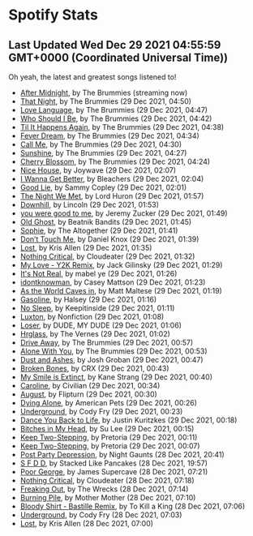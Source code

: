 
# Spotify Stats
## Last Updated Wed Dec 29 2021 04:55:59 GMT+0000 (Coordinated Universal Time))

Oh yeah, the latest and greatest songs listened to!

- [After Midnight](https://www.last.fm/music/The+Brummies/_/After+Midnight), by The Brummies (streaming now)
- [That Night](https://www.last.fm/music/The+Brummies/_/That+Night), by The Brummies (29 Dec 2021, 04:50)
- [Love Language](https://www.last.fm/music/The+Brummies/_/Love+Language), by The Brummies (29 Dec 2021, 04:47)
- [Who Should I Be](https://www.last.fm/music/The+Brummies/_/Who+Should+I+Be), by The Brummies (29 Dec 2021, 04:42)
- [Til It Happens Again](https://www.last.fm/music/The+Brummies/_/Til+It+Happens+Again), by The Brummies (29 Dec 2021, 04:38)
- [Fever Dream](https://www.last.fm/music/The+Brummies/_/Fever+Dream), by The Brummies (29 Dec 2021, 04:34)
- [Call Me](https://www.last.fm/music/The+Brummies/_/Call+Me), by The Brummies (29 Dec 2021, 04:30)
- [Sunshine](https://www.last.fm/music/The+Brummies/_/Sunshine), by The Brummies (29 Dec 2021, 04:27)
- [Cherry Blossom](https://www.last.fm/music/The+Brummies/_/Cherry+Blossom), by The Brummies (29 Dec 2021, 04:24)
- [Nice House](https://www.last.fm/music/Joywave/_/Nice+House), by Joywave (29 Dec 2021, 02:07)
- [I Wanna Get Better](https://www.last.fm/music/Bleachers/_/I+Wanna+Get+Better), by Bleachers (29 Dec 2021, 02:04)
- [Good Lie](https://www.last.fm/music/Sammy+Copley/_/Good+Lie), by Sammy Copley (29 Dec 2021, 02:01)
- [The Night We Met](https://www.last.fm/music/Lord+Huron/_/The+Night+We+Met), by Lord Huron (29 Dec 2021, 01:57)
- [Downhill](https://www.last.fm/music/Lincoln/_/Downhill), by Lincoln (29 Dec 2021, 01:53)
- [you were good to me](https://www.last.fm/music/Jeremy+Zucker/_/you+were+good+to+me), by Jeremy Zucker (29 Dec 2021, 01:49)
- [Old Ghost](https://www.last.fm/music/Beatnik+Bandits/_/Old+Ghost), by Beatnik Bandits (29 Dec 2021, 01:45)
- [Sophie](https://www.last.fm/music/The+Altogether/_/Sophie), by The Altogether (29 Dec 2021, 01:41)
- [Don’t Touch Me](https://www.last.fm/music/Daniel+Knox/_/Don%E2%80%99t+Touch+Me), by Daniel Knox (29 Dec 2021, 01:39)
- [Lost](https://www.last.fm/music/Kris+Allen/_/Lost), by Kris Allen (29 Dec 2021, 01:35)
- [Nothing Critical](https://www.last.fm/music/Cloudeater/_/Nothing+Critical), by Cloudeater (29 Dec 2021, 01:32)
- [My Love - Y2K Remix](https://www.last.fm/music/Jack+Gilinsky/_/My+Love+-+Y2K+Remix), by Jack Gilinsky (29 Dec 2021, 01:29)
- [It's Not Real](https://www.last.fm/music/mabel+ye/_/It%27s+Not+Real), by mabel ye (29 Dec 2021, 01:26)
- [idontknowman](https://www.last.fm/music/Casey+Mattson/_/idontknowman), by Casey Mattson (29 Dec 2021, 01:23)
- [As the World Caves in](https://www.last.fm/music/Matt+Maltese/_/As+the+World+Caves+in), by Matt Maltese (29 Dec 2021, 01:19)
- [Gasoline](https://www.last.fm/music/Halsey/_/Gasoline), by Halsey (29 Dec 2021, 01:16)
- [No Sleep](https://www.last.fm/music/Keepitinside/_/No+Sleep), by Keepitinside (29 Dec 2021, 01:11)
- [Luxton](https://www.last.fm/music/Nonfiction/_/Luxton), by Nonfiction (29 Dec 2021, 01:08)
- [Loser](https://www.last.fm/music/DUDE,+MY+DUDE/_/Loser), by DUDE, MY DUDE (29 Dec 2021, 01:06)
- [Hrglass](https://www.last.fm/music/The+Vernes/_/Hrglass), by The Vernes (29 Dec 2021, 01:02)
- [Drive Away](https://www.last.fm/music/The+Brummies/_/Drive+Away), by The Brummies (29 Dec 2021, 00:57)
- [Alone With You](https://www.last.fm/music/The+Brummies/_/Alone+With+You), by The Brummies (29 Dec 2021, 00:53)
- [Dust and Ashes](https://www.last.fm/music/Josh+Groban/_/Dust+and+Ashes), by Josh Groban (29 Dec 2021, 00:47)
- [Broken Bones](https://www.last.fm/music/CRX/_/Broken+Bones), by CRX (29 Dec 2021, 00:43)
- [My Smile is Extinct](https://www.last.fm/music/Kane+Strang/_/My+Smile+is+Extinct), by Kane Strang (29 Dec 2021, 00:40)
- [Caroline](https://www.last.fm/music/Civilian/_/Caroline), by Civilian (29 Dec 2021, 00:34)
- [August](https://www.last.fm/music/Flipturn/_/August), by Flipturn (29 Dec 2021, 00:30)
- [Dying Alone](https://www.last.fm/music/American+Pets/_/Dying+Alone), by American Pets (29 Dec 2021, 00:26)
- [Underground](https://www.last.fm/music/Cody+Fry/_/Underground), by Cody Fry (29 Dec 2021, 00:23)
- [Dance You Back to Life](https://www.last.fm/music/Justin+Kuritzkes/_/Dance+You+Back+to+Life), by Justin Kuritzkes (29 Dec 2021, 00:18)
- [Bitches in My Head](https://www.last.fm/music/Su+Lee/_/Bitches+in+My+Head), by Su Lee (29 Dec 2021, 00:15)
- [Keep Two-Stepping](https://www.last.fm/music/Pretoria/_/Keep+Two-Stepping), by Pretoria (29 Dec 2021, 00:11)
- [Keep Two-Stepping](https://www.last.fm/music/Pretoria/_/Keep+Two-Stepping), by Pretoria (29 Dec 2021, 00:07)
- [Post Party Depression](https://www.last.fm/music/Night+Gaunts/_/Post+Party+Depression), by Night Gaunts (28 Dec 2021, 20:41)
- [S F D D](https://www.last.fm/music/Stacked+Like+Pancakes/_/S+F+D+D), by Stacked Like Pancakes (28 Dec 2021, 19:57)
- [Poor George](https://www.last.fm/music/James+Supercave/_/Poor+George), by James Supercave (28 Dec 2021, 07:21)
- [Nothing Critical](https://www.last.fm/music/Cloudeater/_/Nothing+Critical), by Cloudeater (28 Dec 2021, 07:18)
- [Freaking Out](https://www.last.fm/music/The+Wrecks/_/Freaking+Out), by The Wrecks (28 Dec 2021, 07:14)
- [Burning Pile](https://www.last.fm/music/Mother+Mother/_/Burning+Pile), by Mother Mother (28 Dec 2021, 07:10)
- [Bloody Shirt - Bastille Remix](https://www.last.fm/music/To+Kill+a+King/_/Bloody+Shirt+-+Bastille+Remix), by To Kill a King (28 Dec 2021, 07:06)
- [Underground](https://www.last.fm/music/Cody+Fry/_/Underground), by Cody Fry (28 Dec 2021, 07:03)
- [Lost](https://www.last.fm/music/Kris+Allen/_/Lost), by Kris Allen (28 Dec 2021, 07:00)
